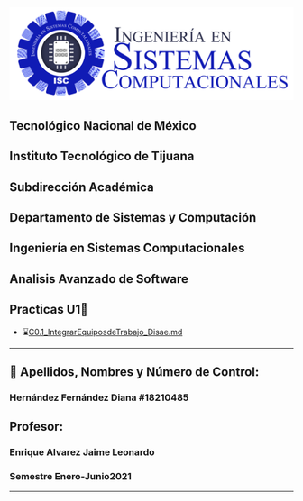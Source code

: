 
![](Images/isclogo.png)

##    Tecnológico Nacional de México
##  Instituto Tecnológico de Tijuana
##       Subdirección Académica

## Departamento de Sistemas y Computación
## Ingeniería en Sistemas Computacionales
## Analisis Avanzado de Software

## Practicas U1📝

   - ⌛️[C0.1_IntegrarEquiposdeTrabajo_Disae.md](https://github.com/DianaHFer/Analisis-avanzado-de-software/blob/main/U1/C0.1_IntegrarEquiposdeTrabajo_Disae.md#)
----

## 📝 Apellidos, Nombres y Número de Control:
### Hernández Fernández Diana   #18210485
   

## Profesor:

### Enrique Alvarez Jaime Leonardo
### Semestre Enero-Junio2021

-----

